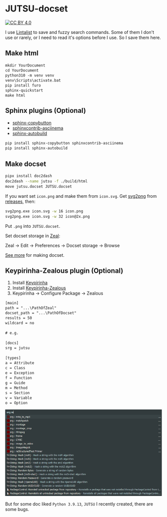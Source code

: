 # JUTSU-docset

[![CC BY 4.0][cc-by-image]][cc-by]

[cc-by]: http://creativecommons.org/licenses/by/4.0/
[cc-by-image]: https://i.creativecommons.org/l/by/4.0/88x31.png
[cc-by-shield]: https://img.shields.io/badge/License-CC%20BY%204.0-lightgrey.svg

I use [Lintalist](https://lintalist.github.io/) to save and fuzzy search commands. Some of them I don't use or rarely, or I need to read it's options before I use. So I save them here.

## Make html

```
mkdir YourDocument
cd YourDocument
python310 -m venv venv
venv\Scripts\activate.bat
pip install furo
sphinx-quickstart
make html
```

## Sphinx plugins (Optional)

- [sphinx-copybutton](https://github.com/executablebooks/sphinx-copybutton)
- [sphinxcontrib-asciinema](https://github.com/divi255/sphinxcontrib.asciinema)
- [sphinx-autobuild](https://github.com/sphinx-doc/sphinx-autobuild)

```sh
pip install sphinx-copybutton sphinxcontrib-asciinema
pip install sphinx-autobuild
```

## Make docset

```sh
pipx install doc2dash
doc2dash --name jutsu -f ./build/html
move jutsu.docset JUTSU.docset
```

If you want set `icon.png` and make them from `icon.svg`. Get [svg2png](https://github.com/v0lt/svg2png) from [releases](https://github.com/v0lt/svg2png/releases), then:

```sh
svg2png.exe icon.svg -w 16 icon.png
svg2png.exe icon.svg -w 32 icon@2x.png
```

Put `.png` into `JUTSU.docset`.

Set docset storage in [Zeal](https://zealdocs.org):

Zeal → Edit → Preferences → Docset storage → Browse

[See more](https://github.com/Kapeli/Dash-User-Contributions/tree/master/docsets/RenPy_Engine) for making docset.

## Keypirinha-Zealous plugin (Optional)

1. Install [Keypirinha](https://keypirinha.com)
2. Install [Keypirinha-Zealous](https://github.com/bantya/Keypirinha-Zealous)
3. Keypirinha → Configure Package → Zealous

```
[main]
path = "...\PathOfZeal"
docset_path = "...\PathOfDocset"
results = 50
wildcard = no

# e.g.

[docs]
srg = jutsu

[types]
a = Attribute
c = Class
e = Exception
f = Function
g = Guide
m = Method
s = Section
v = Variable
o = Option
```

![](https://raw.githubusercontent.com/scillidan/Cos_Asset/master/screenshot/keypirinha-zealous_srg-jutsu.png)

But for some doc liked `Python 3.9.13`, `JUTSU` I recently created, there are some bugs.